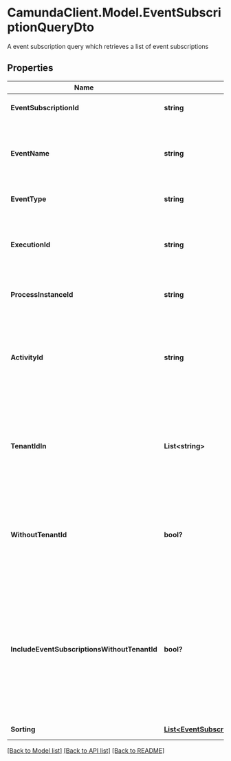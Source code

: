# CamundaClient.Model.EventSubscriptionQueryDto
A event subscription query which retrieves a list of event subscriptions
## Properties

Name | Type | Description | Notes
------------ | ------------- | ------------- | -------------
**EventSubscriptionId** | **string** | The id of the event subscription. | [optional] 
**EventName** | **string** | The name of the event this subscription belongs to as defined in the process model. | [optional] 
**EventType** | **string** | The type of the event subscription. | [optional] 
**ExecutionId** | **string** | The execution that is subscribed on the referenced event. | [optional] 
**ProcessInstanceId** | **string** | The process instance this subscription belongs to. | [optional] 
**ActivityId** | **string** | The identifier of the activity that this event subscription belongs to. This could for example be the id of a receive task. | [optional] 
**TenantIdIn** | **List&lt;string&gt;** | Filter by a comma-separated list of tenant ids. Only select subscriptions that belong to one of the given tenant ids. | [optional] 
**WithoutTenantId** | **bool?** | Only select subscriptions which have no tenant id. Value may only be &#x60;true&#x60;, as &#x60;false&#x60; is the default behavior. | [optional] 
**IncludeEventSubscriptionsWithoutTenantId** | **bool?** | Select event subscriptions which have no tenant id. Can be used in combination with tenantIdIn parameter. Value may only be &#x60;true&#x60;, as &#x60;false&#x60; is the default behavior. | [optional] 
**Sorting** | [**List&lt;EventSubscriptionQueryDtoSorting&gt;**](EventSubscriptionQueryDtoSorting.md) | Apply sorting of the result | [optional] 

[[Back to Model list]](../README.md#documentation-for-models) [[Back to API list]](../README.md#documentation-for-api-endpoints) [[Back to README]](../README.md)


